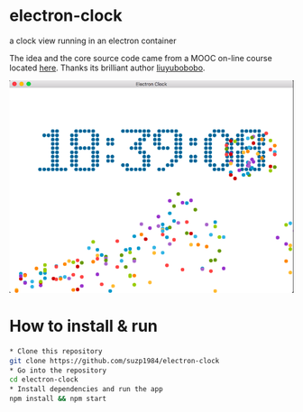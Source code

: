 # electron-clock
a clock view running in an electron container

The idea and the core source code came from a MOOC on-line course located [here](http://www.imooc.com/learn/133). Thanks its
brilliant author [liuyubobobo](http://www.imooc.com/u/108955/courses?sort=publish).

![screen shot](https://github.com/suzp1984/electron-clock/raw/master/screenshot/screenshot1.png)

# How to install & run

```bash
* Clone this repository
git clone https://github.com/suzp1984/electron-clock
* Go into the repository
cd electron-clock
* Install dependencies and run the app
npm install && npm start
```
